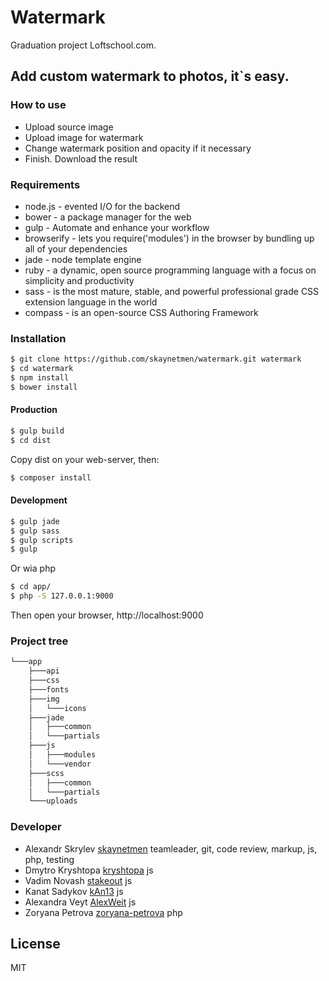 # Watermark
Graduation project Loftschool.com.
## Add custom watermark to photos, it`s easy.

### How to use
- Upload source image
- Upload image for watermark
- Change watermark position and opacity if it necessary
- Finish. Download the result

### Requirements
- node.js - evented I/O for the backend
- bower - a package manager for the web
- gulp - Automate and enhance your workflow
- browserify - lets you require('modules') in the browser by bundling up all of your dependencies
- jade - node template engine
- ruby - a dynamic, open source programming language with a focus on simplicity and productivity
- sass - is the most mature, stable, and powerful professional grade CSS extension language in the world
- compass - is an open-source CSS Authoring Framework

### Installation

```sh
$ git clone https://github.com/skaynetmen/watermark.git watermark
$ cd watermark
$ npm install
$ bower install
```

#### Production

```sh
$ gulp build
$ cd dist
```
Copy dist on your web-server, then:

```sh
$ composer install
```

#### Development

```sh
$ gulp jade
$ gulp sass
$ gulp scripts
$ gulp
```

Or wia php

```sh
$ cd app/
$ php -S 127.0.0.1:9000
```

Then open your browser, http://localhost:9000

### Project tree
```sh
└───app
    ├───api
    ├───css
    ├───fonts
    ├───img
    │   └───icons
    ├───jade
    │   ├───common
    │   └───partials
    ├───js
    │   ├───modules
    │   └───vendor
    ├───scss
    │   ├───common
    │   └───partials
    └───uploads
```

### Developer
* Alexandr Skrylev [skaynetmen](https://github.com/skaynetmen) teamleader, git, code review, markup, js, php, testing
* Dmytro Kryshtopa [kryshtopa](https://github.com/kryshtopa) js
* Vadim Novash [stakeout](https://github.com/stakeout) js
* Kanat Sadykov [kAn13](https://github.com/kAn13) js
* Alexandra Veyt [AlexWeit](https://github.com/AlexWeit) js
* Zoryana Petrova  [zoryana-petrova](https://github.com/zoryana-petrova) php

License
----

MIT